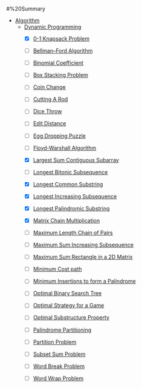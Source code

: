 #%20Summary

- [Algorithm](algorithm/README.md)
    - [Dynamic Programming](algorithm/dynamic%20programming/README.md)
        - [x] [0-1 Knapsack Problem](algorithm/dynamic%20programming/0-1%20knapsack%20problem.md)
        - [ ] [Bellman–Ford Algorithm](algorithm/dynamic%20programming/bellman–ford%20algorithm.md)
        - [ ] [Binomial Coefficient](algorithm/dynamic%20programming/binomial%20coefficient.md)
        - [ ] [Box Stacking Problem](algorithm/dynamic%20programming/box%20stacking%20problem.md)
        - [ ] [Coin Change](algorithm/dynamic%20programming/coin%20change.md)
        - [ ] [Cutting A Rod](algorithm/dynamic%20programming/cutting%20a%20rod.md)
        - [ ] [Dice Throw](algorithm/dynamic%20programming/dice%20throw.md)
        - [ ] [Edit Distance](algorithm/dynamic%20programming/edit%20distance.md)
        - [ ] [Egg Dropping Puzzle](algorithm/dynamic%20programming/egg%20dropping%20puzzle.md)
        - [ ] [Floyd-Warshall Algorithm](algorithm/dynamic%20programming/floyd%20warshall%20algorithm.md)
        - [x] [Largest Sum Contiguous Subarray](algorithm/dynamic%20programming/largest%20sum%20contiguous%20subarray.md)
        - [ ] [Longest Bitonic Subsequence](algorithm/dynamic%20programming/longest%20bitonic%20subsequence.md)
        - [x] [Longest Common Substring](algorithm/dynamic%20programming/longest%20common%20substring.md)
        - [x] [Longest Increasing Subsequence](algorithm/dynamic%20programming/longest%20increasing%20subsequence.md)
        - [x] [Longest Palindromic Substring](algorithm/dynamic%20programming/longest%20palindrome%20substring.md)
        - [x] [Matrix Chain Multiplication](algorithm/dynamic%20programming/matrix%20chain%20multiplication.md)
        - [ ] [Maximum Length Chain of Pairs](algorithm/dynamic%20programming/maximum%20length%20chain%20of%20pairs.md)
        - [ ] [Maximum Sum Increasing Subsequence](algorithm/dynamic%20programming/maximum%20sum%20increasing%20subsequence.md)
        - [ ] [Maximum Sum Rectangle in a 2D Matrix](algorithm/dynamic%20programming/maximum%20sum%20rectangle%20in%20a%202D%20matrix.md)
        - [ ] [Minimum Cost path](algorithm/dynamic%20programming/minimum%20cost%20path.md)
        - [ ] [Minimum Insertions to form a Palindrome](algorithm/dynamic%20programming/minimum%20insertions%20to%20form%20a%20palindrome.md)
        - [ ] [Optimal Binary Search Tree](algorithm/dynamic%20programming/optimal%20binary%20search%20tree.md)
        - [ ] [Optimal Strategy for a Game](algorithm/dynamic%20programming/optimal%20strategy%20for%20a%20game.md)
        - [ ] [Optimal Substructure Property](algorithm/dynamic%20programming/optimal%20substructure%20property.md)
        - [ ] [Palindrome Partitioning](algorithm/dynamic%20programming/palindrome%20partitioning.md)
        - [ ] [Partition Problem](algorithm/dynamic%20programming/partition%20problem.md)
        - [ ] [Subset Sum Problem](algorithm/dynamic%20programming/subset%20sum%20problem.md)
        - [ ] [Word Break Problem](algorithm/dynamic%20programming/word%20break%20problem.md)
        - [ ] [Word Wrap Problem](algorithm/dynamic%20programming/word%20wrap%20problem.md)

